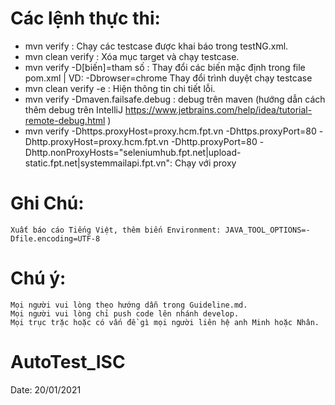 # Các lệnh thực thi:
  - mvn verify : Chạy các testcase được khai báo trong testNG.xml.
  - mvn clean verify : Xóa mục target và chạy testcase.
  - mvn verify -D[biến]=tham số : Thay đổi các biến mặc định trong file pom.xml |  VD: -Dbrowser=chrome Thay đổi trình duyệt chạy testcase
  - mvn clean verify -e : Hiện thông tin chi tiết lỗi.
  - mvn verify -Dmaven.failsafe.debug : debug trên maven (hướng dẫn cách thêm debug trên IntelliJ https://www.jetbrains.com/help/idea/tutorial-remote-debug.html )
  - mvn verify -Dhttps.proxyHost=proxy.hcm.fpt.vn  -Dhttps.proxyPort=80   -Dhttp.proxyHost=proxy.hcm.fpt.vn  -Dhttp.proxyPort=80 -Dhttp.nonProxyHosts="seleniumhub.fpt.net|upload-static.fpt.net|systemmailapi.fpt.vn": Chạy với proxy
# Ghi Chú:
    Xuất báo cáo Tiếng Việt, thêm biến Environment: JAVA_TOOL_OPTIONS=-Dfile.encoding=UTF-8

# Chú ý:
    Mọi người vui lòng theo hướng dẫn trong Guideline.md.
    Mọi người vui lòng chỉ push code lên nhánh develop.
    Mọi trục trặc hoặc có vấn đề gì mọi người liên hệ anh Minh hoặc Nhân.
# AutoTest_ISC
Date: 20/01/2021
